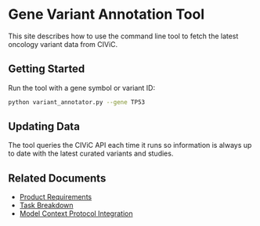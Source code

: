 # Gene Variant Annotation Tool

This site describes how to use the command line tool to fetch the latest oncology variant data from CIViC.

## Getting Started

Run the tool with a gene symbol or variant ID:

```bash
python variant_annotator.py --gene TP53
```

## Updating Data

The tool queries the CIViC API each time it runs so information is always up to date with the latest curated variants and studies.

## Related Documents

- [Product Requirements](prd.txt)
- [Task Breakdown](prd_tasks.md)
- [Model Context Protocol Integration](mcp.md)

